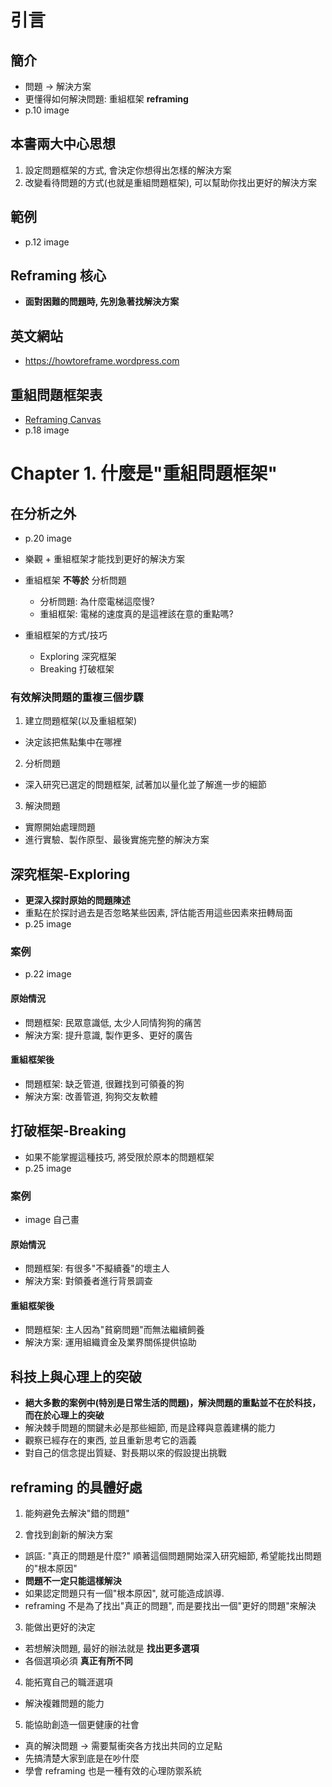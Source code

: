 # 引言

## 簡介

- 問題 -> 解決方案
- 更懂得如何解決問題: 重組框架 __reframing__
- p.10 image

## 本書兩大中心思想
  
1. 設定問題框架的方式, 會決定你想得出怎樣的解決方案
2. 改變看待問題的方式(也就是重組問題框架), 可以幫助你找出更好的解決方案

## 範例

- p.12 image

## Reframing 核心

- __面對困難的問題時, 先別急著找解決方案__

## 英文網站

- https://howtoreframe.wordpress.com

## 重組問題框架表

- [Reframing Canvas](https://howtoreframe.files.wordpress.com/2020/03/reframing-canvas-whats-your-problem-v.-march-18-2020.pdf)
- p.18 image

# Chapter 1. 什麼是"重組問題框架"

## 在分析之外

- p.20 image

- 樂觀 + 重組框架才能找到更好的解決方案
- 重組框架 __不等於__ 分析問題
  - 分析問題: 為什麼電梯這麼慢?
  - 重組框架: 電梯的速度真的是這裡該在意的重點嗎?

- 重組框架的方式/技巧
  - Exploring 深究框架
  - Breaking 打破框架

### 有效解決問題的重複三個步驟

1. 建立問題框架(以及重組框架)
  - 決定該把焦點集中在哪裡
2. 分析問題
  - 深入研究已選定的問題框架, 試著加以量化並了解進一步的細節
3. 解決問題
  - 實際開始處理問題
  - 進行實驗、製作原型、最後實施完整的解決方案

## 深究框架-Exploring

- __更深入探討原始的問題陳述__
- 重點在於探討過去是否忽略某些因素, 評估能否用這些因素來扭轉局面
- p.25 image

### 案例

- p.22 image

#### 原始情況

- 問題框架: 民眾意識低, 太少人同情狗狗的痛苦
- 解決方案: 提升意識, 製作更多、更好的廣告

#### 重組框架後

- 問題框架: 缺乏管道, 很難找到可領養的狗
- 解決方案: 改善管道, 狗狗交友軟體


## 打破框架-Breaking

- 如果不能掌握這種技巧, 將受限於原本的問題框架
- p.25 image

### 案例

- image 自己畫

#### 原始情況

- 問題框架: 有很多"不擬續養"的壞主人
- 解決方案: 對領養者進行背景調查

#### 重組框架後

- 問題框架: 主人因為"貧窮問題"而無法繼續飼養
- 解決方案: 運用組織資金及業界關係提供協助



## 科技上與心理上的突破

- __絕大多數的案例中(特別是日常生活的問題)，解決問題的重點並不在於科技，而在於心理上的突破__
- 解決棘手問題的關鍵未必是那些細節, 而是詮釋與意義建構的能力
- 觀察已經存在的東西, 並且重新思考它的涵義
- 對自己的信念提出質疑、對長期以來的假設提出挑戰

## reframing 的具體好處

1. 能夠避免去解決"錯的問題"

2. 會找到創新的解決方案

- 誤區: "真正的問題是什麼?" 順著這個問題開始深入研究細節, 希望能找出問題的"根本原因"
- __問題不一定只能這樣解決__
- 如果認定問題只有一個"根本原因", 就可能造成誤導.
- reframing 不是為了找出"真正的問題", 而是要找出一個"更好的問題"來解決

3. 能做出更好的決定

- 若想解決問題, 最好的辦法就是 __找出更多選項__
- 各個選項必須 __真正有所不同__

4. 能拓寬自己的職涯選項

- 解決複雜問題的能力

5. 能協助創造一個更健康的社會

- 真的解決問題 -> 需要幫衝突各方找出共同的立足點
- 先搞清楚大家到底是在吵什麼
- 學會 reframing 也是一種有效的心理防禦系統

